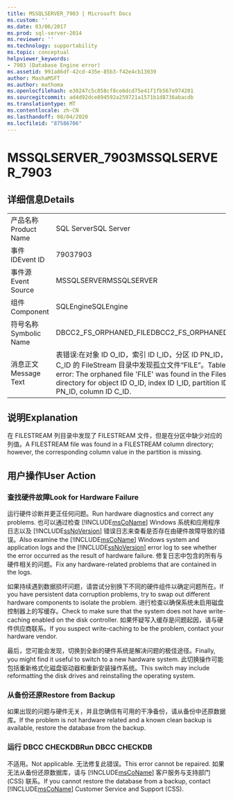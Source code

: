 ```yaml
---
title: MSSQLSERVER_7903 | Microsoft Docs
ms.custom: ''
ms.date: 03/06/2017
ms.prod: sql-server-2014
ms.reviewer: ''
ms.technology: supportability
ms.topic: conceptual
helpviewer_keywords:
- 7903 (Database Engine error)
ms.assetid: 991a86df-42cd-435e-85b3-f42e4cb13039
author: MashaMSFT
ms.author: mathoma
ms.openlocfilehash: e30247c5c858cf8ce6dcd75e41f1fb567e974201
ms.sourcegitcommit: ad4d92dce894592a259721a1571b1d8736abacdb
ms.translationtype: MT
ms.contentlocale: zh-CN
ms.lasthandoff: 08/04/2020
ms.locfileid: "87586706"
---
```

# <a name="mssqlserver_7903"></a><span data-ttu-id="b2a25-102">MSSQLSERVER_7903</span><span class="sxs-lookup"><span data-stu-id="b2a25-102">MSSQLSERVER_7903</span></span>
    
## <a name="details"></a><span data-ttu-id="b2a25-103">详细信息</span><span class="sxs-lookup"><span data-stu-id="b2a25-103">Details</span></span>  
  
|||  
|-|-|  
|<span data-ttu-id="b2a25-104">产品名称</span><span class="sxs-lookup"><span data-stu-id="b2a25-104">Product Name</span></span>|<span data-ttu-id="b2a25-105">SQL Server</span><span class="sxs-lookup"><span data-stu-id="b2a25-105">SQL Server</span></span>|  
|<span data-ttu-id="b2a25-106">事件 ID</span><span class="sxs-lookup"><span data-stu-id="b2a25-106">Event ID</span></span>|<span data-ttu-id="b2a25-107">7903</span><span class="sxs-lookup"><span data-stu-id="b2a25-107">7903</span></span>|  
|<span data-ttu-id="b2a25-108">事件源</span><span class="sxs-lookup"><span data-stu-id="b2a25-108">Event Source</span></span>|<span data-ttu-id="b2a25-109">MSSQLSERVER</span><span class="sxs-lookup"><span data-stu-id="b2a25-109">MSSQLSERVER</span></span>|  
|<span data-ttu-id="b2a25-110">组件</span><span class="sxs-lookup"><span data-stu-id="b2a25-110">Component</span></span>|<span data-ttu-id="b2a25-111">SQLEngine</span><span class="sxs-lookup"><span data-stu-id="b2a25-111">SQLEngine</span></span>|  
|<span data-ttu-id="b2a25-112">符号名称</span><span class="sxs-lookup"><span data-stu-id="b2a25-112">Symbolic Name</span></span>|<span data-ttu-id="b2a25-113">DBCC2_FS_ORPHANED_FILE</span><span class="sxs-lookup"><span data-stu-id="b2a25-113">DBCC2_FS_ORPHANED_FILE</span></span>|  
|<span data-ttu-id="b2a25-114">消息正文</span><span class="sxs-lookup"><span data-stu-id="b2a25-114">Message Text</span></span>|<span data-ttu-id="b2a25-115">表错误:在对象 ID O_ID，索引 ID I_ID，分区 ID PN_ID，列 ID C_ID 的 FileStream 目录中发现孤立文件“FILE”。</span><span class="sxs-lookup"><span data-stu-id="b2a25-115">Table error: The orphaned file 'FILE' was found in the Filestream directory for object ID O_ID, index ID I_ID, partition ID PN_ID, column ID C_ID.</span></span>|  
  
## <a name="explanation"></a><span data-ttu-id="b2a25-116">说明</span><span class="sxs-lookup"><span data-stu-id="b2a25-116">Explanation</span></span>  
 <span data-ttu-id="b2a25-117">在 FILESTREAM 列目录中发现了 FILESTREAM 文件，但是在分区中缺少对应的列值。</span><span class="sxs-lookup"><span data-stu-id="b2a25-117">A FILESTREAM file was found in a FILESTREAM column directory; however, the corresponding column value in the partition is missing.</span></span>  
  
## <a name="user-action"></a><span data-ttu-id="b2a25-118">用户操作</span><span class="sxs-lookup"><span data-stu-id="b2a25-118">User Action</span></span>  
  
### <a name="look-for-hardware-failure"></a><span data-ttu-id="b2a25-119">查找硬件故障</span><span class="sxs-lookup"><span data-stu-id="b2a25-119">Look for Hardware Failure</span></span>  
 <span data-ttu-id="b2a25-120">运行硬件诊断并更正任何问题。</span><span class="sxs-lookup"><span data-stu-id="b2a25-120">Run hardware diagnostics and correct any problems.</span></span> <span data-ttu-id="b2a25-121">也可以通过检查 [!INCLUDE[msCoName](../../includes/msconame-md.md)] Windows 系统和应用程序日志以及 [!INCLUDE[ssNoVersion](../../includes/ssnoversion-md.md)] 错误日志来查看是否存在由硬件故障导致的错误。</span><span class="sxs-lookup"><span data-stu-id="b2a25-121">Also examine the [!INCLUDE[msCoName](../../includes/msconame-md.md)] Windows system and application logs and the [!INCLUDE[ssNoVersion](../../includes/ssnoversion-md.md)] error log to see whether the error occurred as the result of hardware failure.</span></span> <span data-ttu-id="b2a25-122">修复日志中包含的所有与硬件相关的问题。</span><span class="sxs-lookup"><span data-stu-id="b2a25-122">Fix any hardware-related problems that are contained in the logs.</span></span>  
  
 <span data-ttu-id="b2a25-123">如果持续遇到数据损坏问题，请尝试分别换下不同的硬件组件以确定问题所在。</span><span class="sxs-lookup"><span data-stu-id="b2a25-123">If you have persistent data corruption problems, try to swap out different hardware components to isolate the problem.</span></span> <span data-ttu-id="b2a25-124">进行检查以确保系统未启用磁盘控制器上的写缓存。</span><span class="sxs-lookup"><span data-stu-id="b2a25-124">Check to make sure that the system does not have write-caching enabled on the disk controller.</span></span> <span data-ttu-id="b2a25-125">如果怀疑写入缓存是问题起因，请与硬件供应商联系。</span><span class="sxs-lookup"><span data-stu-id="b2a25-125">If you suspect write-caching to be the problem, contact your hardware vendor.</span></span>  
  
 <span data-ttu-id="b2a25-126">最后，您可能会发现，切换到全新的硬件系统是解决问题的极佳途径。</span><span class="sxs-lookup"><span data-stu-id="b2a25-126">Finally, you might find it useful to switch to a new hardware system.</span></span> <span data-ttu-id="b2a25-127">此切换操作可能包括重新格式化磁盘驱动器和重新安装操作系统。</span><span class="sxs-lookup"><span data-stu-id="b2a25-127">This switch may include reformatting the disk drives and reinstalling the operating system.</span></span>  
  
### <a name="restore-from-backup"></a><span data-ttu-id="b2a25-128">从备份还原</span><span class="sxs-lookup"><span data-stu-id="b2a25-128">Restore from Backup</span></span>  
 <span data-ttu-id="b2a25-129">如果出现的问题与硬件无关，并且您确信有可用的干净备份，请从备份中还原数据库。</span><span class="sxs-lookup"><span data-stu-id="b2a25-129">If the problem is not hardware related and a known clean backup is available, restore the database from the backup.</span></span>  
  
### <a name="run-dbcc-checkdb"></a><span data-ttu-id="b2a25-130">运行 DBCC CHECKDB</span><span class="sxs-lookup"><span data-stu-id="b2a25-130">Run DBCC CHECKDB</span></span>  
 <span data-ttu-id="b2a25-131">不适用。</span><span class="sxs-lookup"><span data-stu-id="b2a25-131">Not applicable.</span></span> <span data-ttu-id="b2a25-132">无法修复此错误。</span><span class="sxs-lookup"><span data-stu-id="b2a25-132">This error cannot be repaired.</span></span> <span data-ttu-id="b2a25-133">如果无法从备份还原数据库，请与 [!INCLUDE[msCoName](../../includes/msconame-md.md)] 客户服务与支持部门 (CSS) 联系。</span><span class="sxs-lookup"><span data-stu-id="b2a25-133">If you cannot restore the database from a backup, contact [!INCLUDE[msCoName](../../includes/msconame-md.md)] Customer Service and Support (CSS).</span></span>  
  
  
